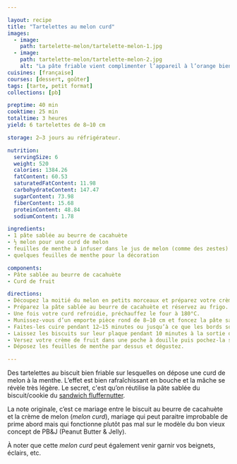 ```yaml
---

layout: recipe
title: "Tartelettes au melon curd"
images:
  - image:
    path: tartelette-melon/tartelette-melon-1.jpg
  - image:
    path: tartelette-melon/tartelette-melon-2.jpg
    alt: "La pâte friable vient complimenter l’appareil à l’orange bien crémeux tandis que le chocolat vient enrober le tout en bouche."
cuisines: [française]
courses: [dessert, goûter]
tags: [tarte, petit format]
collections: [pb]

preptime: 40 min
cooktime: 25 min
totaltime: 3 heures
yield: 6 tartelettes de 8–10 cm

storage: 2–3 jours au réfrigérateur.

nutrition:
  servingSize: 6
  weight: 520
  calories: 1384.26
  fatContent: 60.53
  saturatedFatContent: 11.98
  carbohydrateContent: 147.47
  sugarContent: 73.98
  fiberContent: 15.68
  proteinContent: 48.84
  sodiumContent: 1.78

ingredients:
- 1 pâte sablée au beurre de cacahuète
- ½ melon pour une curd de melon
- feuilles de menthe à infuser dans le jus de melon (comme des zestes)
- quelques feuilles de menthe pour la décoration

components:
- Pâte sablée au beurre de cacahuète
- Curd de fruit

directions:
- Découpez la moitié du melon en petits morceaux et préparez votre crème de fruit en utilisant quelques feuilles de menthe comme des zestes à infuser.
- Préparez la pâte sablée au beurre de cacahuète et réservez au frigo.
- Une fois votre curd refroidie, préchauffez le four à 180°C.
- Munissez-vous d’un emporte pièce rond de 8–10 cm et foncez la pâte sablée dedans pour créer des fonds de tarte, comme vous le feriez pour un cheesecake sans cuisson. Faites bien attention de ne pas abimer les bords en relevant l’emporte-pièce.
- Faites-les cuire pendant 12–15 minutes ou jusqu’à ce que les bords soient légèrement dorés – ou qu’une très légère indentation reste après avoir appuyé dessus avec le doigt. Surveillez avec attention car les cookies peuvent brunir extrêmement rapidement en fin de cuisson.
- Laissez les biscuits sur leur plaque pendant 10 minutes à la sortie du four puis transférez-les sur une grille pour les faire refroidir. Ils devraient durcir en refroidissant.
- Versez votre crème de fruit dans une poche à douille puis pochez-la sur chaque biscuit, comme vous le sentez – c’est le moment de laissez s’exprimer l’artiste qui somnole en vous.
- Déposez les feuilles de menthe par dessus et dégustez.

---
```


Des tartelettes au biscuit bien friable sur lesquelles on dépose une curd de melon à la menthe. L’effet est bien rafraîchissant en bouche et la mâche se révèle très légère. Le secret, c'est qu’on réutilise la pâte sablée du biscuit/cookie du [sandwich fluffernutter](fluffernutter-cookie.html).

La note originale, c’est ce mariage entre le biscuit au beurre de cacahuète et la crème de melon (<i lang="en">melon curd</i>), mariage qui peut paraitre improbable de prime abord mais qui fonctionne plutôt pas mal sur le modèle du bon vieux concept de PB&J (Peanut Butter & Jelly). 

À noter que cette <i lang="en">melon curd</i> peut également venir garnir vos beignets, éclairs, etc.